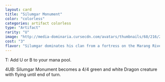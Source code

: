 ```yaml
---
layout: card
title: "Silumgar Monument"
color: "colorless"
categories: artifact colorless
type: "Artifact"
rarity: "U"
image: "http://media-dominaria.cursecdn.com/avatars/thumbnails/68/216/200/283/635616655519113573.png"
cost: "3"
flavor: "Silumgar dominates his clan from a fortress on the Marang River, where he rests upon piles of treasure."
---
```


<span class="tip mana-icon mana-t" title="Tap">T</span>: Add <span class="tip mana-icon mana-blue" title="1 Blue Mana">U</span> or <span class="tip mana-icon mana-black" title="1 Black Mana">B</span> to your mana pool.

<span class="tip mana-icon mana-colorless-04" title="4 Colorless Mana">4</span><span class="tip mana-icon mana-blue" title="1 Blue Mana">U</span><span class="tip mana-icon mana-black" title="1 Black Mana">B</span>: Silumgar Monument becomes a 4/4 green and white Dragon creature with flying until end of turn.
